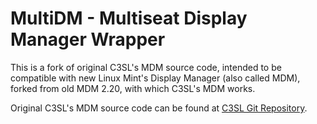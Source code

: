 MultiDM - Multiseat Display Manager Wrapper
===========================================

This is a fork of original C3SL's MDM source code, intended to be compatible with new Linux Mint's Display Manager (also called MDM), forked from old MDM 2.20, with which C3SL's MDM works.

Original C3SL's MDM source code can be found at [C3SL Git Repository](http://git.c3sl.ufpr.br/gitweb?p=multiseat/mdm.git).